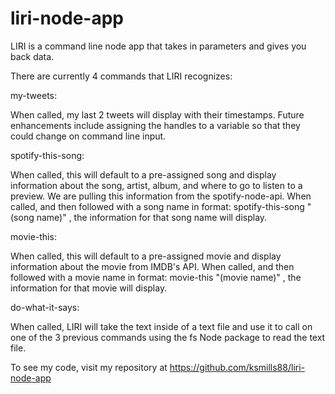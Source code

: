 # liri-node-app

LIRI is a command line node app that takes in parameters and gives you back data. 

There are currently 4 commands that LIRI recognizes:

my-tweets: 

When called, my last 2 tweets will display with their timestamps.
Future enhancements include assigning the handles to a variable so that they could change on command line input.

spotify-this-song:

When called, this will default to a pre-assigned song and display information about the song, artist, album, and where to go to listen to a preview. We are pulling this information from the spotify-node-api.
When called, and then followed with a song name in format: spotify-this-song "(song name)" , the information for that song name will display.

movie-this:

When called, this will default to a pre-assigned movie and display information about the movie from IMDB's API.
When called, and then followed with a movie name in format: movie-this "(movie name)" , the information for that movie will display.

do-what-it-says:

When called, LIRI will take the text inside of a text file and use it to call on one of the 3 previous commands using the fs Node package to read the text file. 

To see my code, visit my repository at https://github.com/ksmills88/liri-node-app
